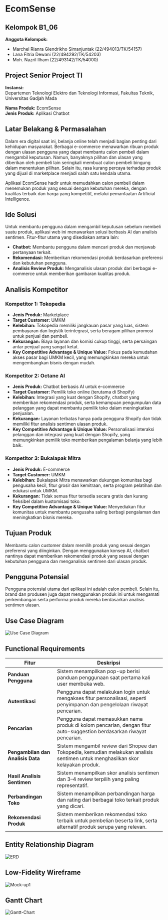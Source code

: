 # EcomSense

## Kelompok B1_06
**Anggota Kelompok:**
- Marchel Rianra Glendrikho Simanjuntak (22/494013/TK/54157)
- Lana Fitria Dewani (22/494292/TK/54203)
- Moh. Nazril Ilham (22/493142/TK/54000)

## Project Senior Project TI
**Instansi:**  
Departemen Teknologi Elektro dan Teknologi Informasi, Fakultas Teknik, Universitas Gadjah Mada

**Nama Produk:** EcomSense  
**Jenis Produk:** Aplikasi Chatbot  

## Latar Belakang & Permasalahan
Dalam era digital saat ini, belanja online telah menjadi bagian penting dari kehidupan masyarakat. Berbagai e-commerce menawarkan ribuan produk dengan ulasan pengguna yang dapat membantu calon pembeli dalam mengambil keputusan. Namun, banyaknya pilihan dan ulasan yang diberikan oleh pembeli lain seringkali membuat calon pembeli bingung dalam menentukan pilihan. Selain itu, rasa kurang percaya terhadap produk yang dijual di marketplace menjadi salah satu kendala utama.

Aplikasi EcomSense hadir untuk memudahkan calon pembeli dalam menemukan produk yang sesuai dengan kebutuhan mereka, dengan kualitas terbaik dan harga yang kompetitif, melalui pemanfaatan Artificial Intelligence.

## Ide Solusi
Untuk membantu pengguna dalam mengambil keputusan sebelum membeli suatu produk, aplikasi web ini menawarkan solusi berbasis AI dan analisis sentimen. Fitur-fitur utama yang disediakan antara lain:

- **Chatbot:** Membantu pengguna dalam mencari produk dan menjawab pertanyaan terkait.
- **Rekomendasi:** Memberikan rekomendasi produk berdasarkan preferensi dan kebutuhan pengguna.
- **Analisis Review Produk:** Menganalisis ulasan produk dari berbagai e-commerce untuk memberikan gambaran kualitas produk.

## Analisis Kompetitor

### Kompetitor 1: Tokopedia
- **Jenis Produk:** Marketplace  
- **Target Customer:** UMKM  
- **Kelebihan:** Tokopedia memiliki jangkauan pasar yang luas, sistem pembayaran dan logistik terintegrasi, serta beragam pilihan promosi untuk penjual dan pembeli.  
- **Kekurangan:** Biaya layanan dan komisi cukup tinggi, serta persaingan antar penjual yang sangat ketat.  
- **Key Competitive Advantage & Unique Value:** Fokus pada kemudahan akses pasar bagi UMKM kecil, yang memungkinkan mereka untuk mengembangkan bisnis dengan mudah.  

### Kompetitor 2: Octane AI
- **Jenis Produk:** Chatbot berbasis AI untuk e-commerce  
- **Target Customer:** Pemilik toko online (terutama di Shopify)  
- **Kelebihan:** Integrasi yang kuat dengan Shopify, chatbot yang memberikan rekomendasi produk, serta kemampuan pengumpulan data pelanggan yang dapat membantu pemilik toko dalam meningkatkan penjualan.  
- **Kekurangan:** Layanan terbatas hanya pada pengguna Shopify dan tidak memiliki fitur analisis sentimen ulasan produk.  
- **Key Competitive Advantage & Unique Value:** Personalisasi interaksi pelanggan dan integrasi yang kuat dengan Shopify, yang memungkinkan pemilik toko memberikan pengalaman belanja yang lebih baik.  

### Kompetitor 3: Bukalapak Mitra
- **Jenis Produk:** E-commerce  
- **Target Customer:** UMKM  
- **Kelebihan:** Bukalapak Mitra menawarkan dukungan komunitas bagi pengusaha kecil, fitur grosir dan kemitraan, serta program pelatihan dan edukasi untuk UMKM.  
- **Kekurangan:** Tidak semua fitur tersedia secara gratis dan kurang fleksibel dalam kustomisasi toko.  
- **Key Competitive Advantage & Unique Value:** Menyediakan fitur komunitas untuk membantu pengusaha saling berbagi pengalaman dan meningkatkan bisnis mereka.

## Tujuan Produk
Membantu calon customer dalam memilih produk yang sesuai dengan preferensi yang diinginkan. Dengan menggunakan konsep AI, chatbot nantinya dapat memberikan rekomendasi produk yang sesuai dengan kebutuhan pengguna dan menganalisis sentimen dari ulasan produk.

## Pengguna Potensial
Pengguna potensial utama dari aplikasi ini adalah calon pembeli. Selain itu, brand dan produsen juga dapat menggunakan produk ini untuk mengamati perkembangan serta performa produk mereka berdasarkan analisis sentimen ulasan.

## Use Case Diagram
![Use Case Diagram](use-case-diagram.png)

## Functional Requirements

| **Fitur**                        | **Deskripsi**                                                                                                                       |
|----------------------------------|-------------------------------------------------------------------------------------------------------------------------------------|
| **Panduan Pengguna**             | Sistem menampilkan pop-up berisi panduan penggunaan saat pertama kali user membuka web.                                              |
| **Autentikasi**                  | Pengguna dapat melakukan login untuk mengakses fitur personalisasi, seperti penyimpanan dan pengelolaan riwayat pencarian.           |
| **Pencarian**                    | Pengguna dapat memasukkan nama produk di kolom pencarian, dengan fitur auto-suggestion berdasarkan riwayat pencarian.                |
| **Pengambilan dan Analisis Data**| Sistem mengambil review dari Shopee dan Tokopedia, kemudian melakukan analisis sentimen untuk menghasilkan skor kelayakan produk.    |
| **Hasil Analisis Sentimen**      | Sistem menampilkan skor analisis sentimen dan 3–4 review terpilih yang paling representatif.                                          |
| **Perbandingan Toko**            | Sistem menampilkan perbandingan harga dan rating dari berbagai toko terkait produk yang dicari.                                       |
| **Rekomendasi Produk**           | Sistem memberikan rekomendasi toko terbaik untuk pembelian beserta link, serta alternatif produk serupa yang relevan.                |

## Entity Relationship Diagram
![ERD](erd.png)

## Low-Fidelity Wireframe
![Mock-up1](Lo-fiDesign/Picture1.jpg)


## Gantt Chart
![Gantt-Chart](gant-chart.png)
